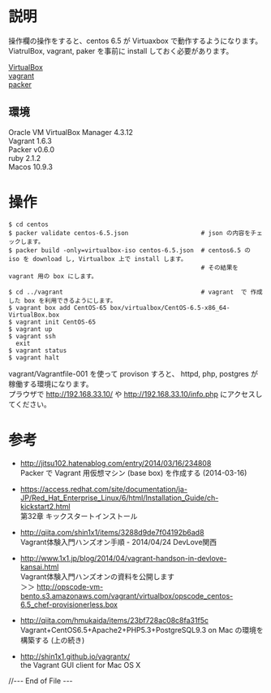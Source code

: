 
# 説明

 操作欄の操作をすると、centos 6.5 が Virtuaxbox で動作するようになります。 
 ViatrulBox, vagrant, paker を事前に install しておく必要があります。  

  [VirtualBox](https://www.virtualbox.org/)  
  [vagrant](http://www.vagrantup.com/)  
  [packer](http://www.packer.io/)  

## 環境

  Oracle VM VirtualBox Manager 4.3.12  
  Vagrant 1.6.3  
  Packer v0.6.0  
  ruby 2.1.2  
  Macos 10.9.3  

# 操作

    $ cd centos
    $ packer validate centos-6.5.json                    # json の内容をチェックします。
    $ packer build -only=virtualbox-iso centos-6.5.json  # centos6.5 の iso を download し, Virtualbox 上で install します。
	                                                     # その結果を vagrant 用の box にします。
      
    $ cd ../vagrant                                      # vagrant  で 作成した box を利用できるようにします。
	$ vagrant box add CentOS-65 box/virtualbox/CentOS-6.5-x86_64-VirtualBox.box
 	$ vagrant init CentOS-65
	$ vagrant up
	$ vagrant ssh
	  exit
	$ vagrant status
	$ vagrant halt

vagrant/Vagrantfile-001 を使って provison すろと、 httpd, php, postgres が稼働する環境になります。  
プラウザで  http://192.168.33.10/ や http://192.168.33.10/info.php にアクセスしてください。  

# 参考
- http://jitsu102.hatenablog.com/entry/2014/03/16/234808  
  Packer で Vagrant 用仮想マシン (base box) を作成する (2014-03-16)  

- https://access.redhat.com/site/documentation/ja-JP/Red_Hat_Enterprise_Linux/6/html/Installation_Guide/ch-kickstart2.html  
  第32章 キックスタートインストール  

- http://qiita.com/shin1x1/items/3288d9de7f04192b6ad8  
  Vagrant体験入門ハンズオン手順 - 2014/04/24 DevLove関西  

- http://www.1x1.jp/blog/2014/04/vagrant-handson-in-devlove-kansai.html  
  Vagrant体験入門ハンズオンの資料を公開します  
  ＞＞   http://opscode-vm-bento.s3.amazonaws.com/vagrant/virtualbox/opscode_centos-6.5_chef-provisionerless.box  

- http://qiita.com/hmukaida/items/23bf728ac08c8fa31f5c  
  Vagrant+CentOS6.5+Apache2+PHP5.3+PostgreSQL9.3 on Mac の環境を構築する (上の続き)  

- http://shin1x1.github.io/vagrantx/  
  the Vagrant GUI client for Mac OS X  

//--- End of File ---
